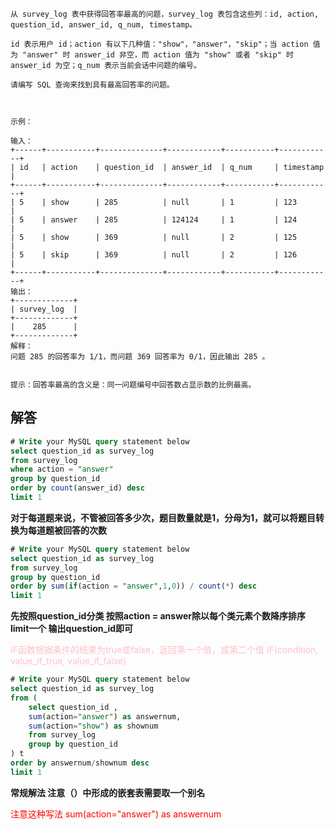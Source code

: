 ```
从 survey_log 表中获得回答率最高的问题，survey_log 表包含这些列：id, action, question_id, answer_id, q_num, timestamp。

id 表示用户 id；action 有以下几种值："show"，"answer"，"skip"；当 action 值为 "answer" 时 answer_id 非空，而 action 值为 "show" 或者 "skip" 时 answer_id 为空；q_num 表示当前会话中问题的编号。

请编写 SQL 查询来找到具有最高回答率的问题。

 

示例：

输入：
+------+-----------+--------------+------------+-----------+------------+
| id   | action    | question_id  | answer_id  | q_num     | timestamp  |
+------+-----------+--------------+------------+-----------+------------+
| 5    | show      | 285          | null       | 1         | 123        |
| 5    | answer    | 285          | 124124     | 1         | 124        |
| 5    | show      | 369          | null       | 2         | 125        |
| 5    | skip      | 369          | null       | 2         | 126        |
+------+-----------+--------------+------------+-----------+------------+
输出：
+-------------+
| survey_log  |
+-------------+
|    285      |
+-------------+
解释：
问题 285 的回答率为 1/1，而问题 369 回答率为 0/1，因此输出 285 。
 

提示：回答率最高的含义是：同一问题编号中回答数占显示数的比例最高。
```

## 解答

```sql
# Write your MySQL query statement below
select question_id as survey_log
from survey_log
where action = "answer"
group by question_id
order by count(answer_id) desc
limit 1
```

**对于每道题来说，不管被回答多少次，题目数量就是1，分母为1，就可以将题目转换为每道题被回答的次数**

```sql
# Write your MySQL query statement below
select question_id as survey_log
from survey_log
group by question_id
order by sum(if(action = "answer",1,0)) / count(*) desc
limit 1
```

**先按照question_id分类 按照action = answer除以每个类元素个数降序排序 limit一个 输出question_id即可**

<font color = pink>IF函数根据条件的结果为true或false，返回第一个值，或第二个值	IF(condition, value_if_true, value_if_false)</font>

```sql
# Write your MySQL query statement below
select question_id as survey_log
from (
    select question_id ,
    sum(action="answer") as answernum,
    sum(action="show") as shownum
    from survey_log
    group by question_id
) t
order by answernum/shownum desc
limit 1
```

**常规解法 注意（）中形成的嵌套表需要取一个别名**

<font color = red>注意这种写法 sum(action="answer") as answernum</font>